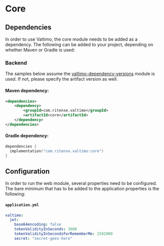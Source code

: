 # Core

## Dependencies

In order to use Valtimo, the core module needs to be added as a dependency. The following can be added to your project, depending on whether Maven or Gradle is used:

### Backend

The samples below assume the [valtimo-dependency-versions](valtimo-dependency-versions.md) module is used. If not, please specify the artifact version as well.

#### Maven dependency:

```xml
<dependencies>
    <dependency>
        <groupId>com.ritense.valtimo</groupId>
        <artifactId>core</artifactId>
    </dependency>
</dependencies>
```

#### Gradle dependency:

```kotlin
dependencies {
  implementation("com.ritense.valtimo:core")
}
```

## Configuration

In order to run the web module, several properties need to be configured. The bare minimum that has to be added to the application properties is the following:

#### **`application.yml`**

```yaml
valtimo:
  jwt:
    base64encoding: false 
    tokenValidityInSeconds: 3600
    tokenValidityInSecondsForRememberMe: 2592000
    secret: "secret-goes-here"
```
